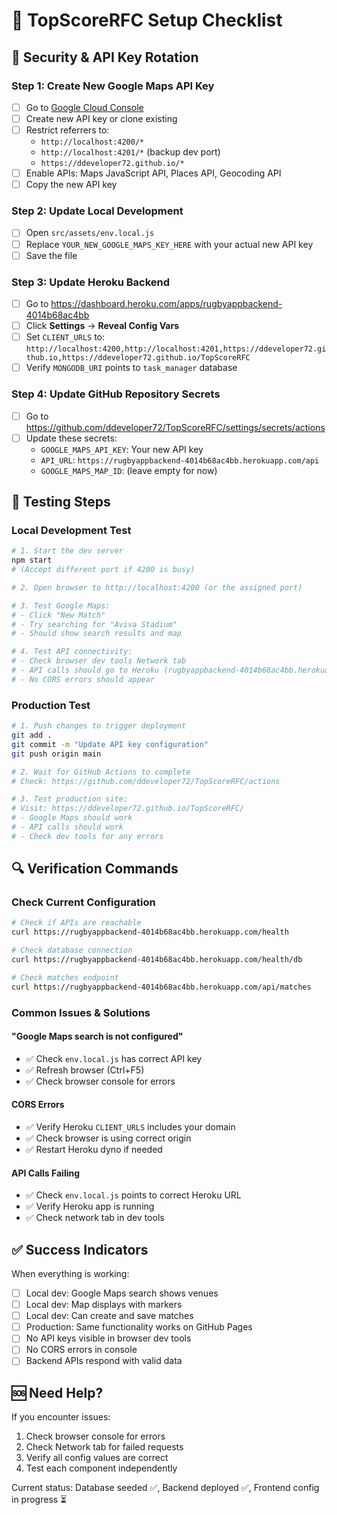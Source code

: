 # 🏉 TopScoreRFC Setup Checklist

## 🔐 Security & API Key Rotation

### Step 1: Create New Google Maps API Key

- [ ] Go to [Google Cloud Console](https://console.cloud.google.com/apis/credentials)
- [ ] Create new API key or clone existing
- [ ] Restrict referrers to:
  - `http://localhost:4200/*`
  - `http://localhost:4201/*` (backup dev port)
  - `https://ddeveloper72.github.io/*`
- [ ] Enable APIs: Maps JavaScript API, Places API, Geocoding API
- [ ] Copy the new API key

### Step 2: Update Local Development

- [ ] Open `src/assets/env.local.js`
- [ ] Replace `YOUR_NEW_GOOGLE_MAPS_KEY_HERE` with your actual new API key
- [ ] Save the file

### Step 3: Update Heroku Backend

- [ ] Go to <https://dashboard.heroku.com/apps/rugbyappbackend-4014b68ac4bb>
- [ ] Click **Settings** → **Reveal Config Vars**
- [ ] Set `CLIENT_URLS` to: `http://localhost:4200,http://localhost:4201,https://ddeveloper72.github.io,https://ddeveloper72.github.io/TopScoreRFC`
- [ ] Verify `MONGODB_URI` points to `task_manager` database

### Step 4: Update GitHub Repository Secrets

- [ ] Go to <https://github.com/ddeveloper72/TopScoreRFC/settings/secrets/actions>
- [ ] Update these secrets:
  - `GOOGLE_MAPS_API_KEY`: Your new API key
  - `API_URL`: `https://rugbyappbackend-4014b68ac4bb.herokuapp.com/api`
  - `GOOGLE_MAPS_MAP_ID`: (leave empty for now)

## 🧪 Testing Steps

### Local Development Test

```bash
# 1. Start the dev server
npm start
# (Accept different port if 4200 is busy)

# 2. Open browser to http://localhost:4200 (or the assigned port)

# 3. Test Google Maps:
# - Click "New Match"
# - Try searching for "Aviva Stadium"
# - Should show search results and map

# 4. Test API connectivity:
# - Check browser dev tools Network tab
# - API calls should go to Heroku (rugbyappbackend-4014b68ac4bb.herokuapp.com)
# - No CORS errors should appear
```

### Production Test

```bash
# 1. Push changes to trigger deployment
git add .
git commit -m "Update API key configuration"
git push origin main

# 2. Wait for GitHub Actions to complete
# Check: https://github.com/ddeveloper72/TopScoreRFC/actions

# 3. Test production site:
# Visit: https://ddeveloper72.github.io/TopScoreRFC/
# - Google Maps should work
# - API calls should work
# - Check dev tools for any errors
```

## 🔍 Verification Commands

### Check Current Configuration

```bash
# Check if APIs are reachable
curl https://rugbyappbackend-4014b68ac4bb.herokuapp.com/health

# Check database connection
curl https://rugbyappbackend-4014b68ac4bb.herokuapp.com/health/db

# Check matches endpoint
curl https://rugbyappbackend-4014b68ac4bb.herokuapp.com/api/matches
```

### Common Issues & Solutions

#### "Google Maps search is not configured"

- ✅ Check `env.local.js` has correct API key
- ✅ Refresh browser (Ctrl+F5)
- ✅ Check browser console for errors

#### CORS Errors

- ✅ Verify Heroku `CLIENT_URLS` includes your domain
- ✅ Check browser is using correct origin
- ✅ Restart Heroku dyno if needed

#### API Calls Failing

- ✅ Check `env.local.js` points to correct Heroku URL
- ✅ Verify Heroku app is running
- ✅ Check network tab in dev tools

## ✅ Success Indicators

When everything is working:

- [ ] Local dev: Google Maps search shows venues
- [ ] Local dev: Map displays with markers
- [ ] Local dev: Can create and save matches
- [ ] Production: Same functionality works on GitHub Pages
- [ ] No API keys visible in browser dev tools
- [ ] No CORS errors in console
- [ ] Backend APIs respond with valid data

## 🆘 Need Help?

If you encounter issues:

1. Check browser console for errors
2. Check Network tab for failed requests
3. Verify all config values are correct
4. Test each component independently

Current status: Database seeded ✅, Backend deployed ✅, Frontend config in progress ⏳
